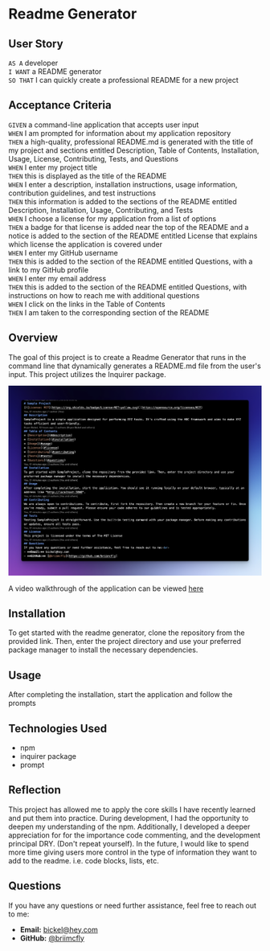 # Readme Generator

## User Story 
`AS A` developer <br>
`I WANT` a README generator <br>
`SO THAT` I can quickly create a professional README for a new project <br>

## Acceptance Criteria 
`GIVEN` a command-line application that accepts user input <br>
`WHEN` I am prompted for information about my application repository <br>
`THEN` a high-quality, professional README.md is generated with the title of my project and sections entitled Description, Table of Contents, Installation, Usage, License, Contributing, Tests, and Questions <br>
`WHEN` I enter my project title <br>
`THEN` this is displayed as the title of the README <br>
`WHEN` I enter a description, installation instructions, usage information, contribution guidelines, and test instructions <br>
`THEN` this information is added to the sections of the README entitled Description, Installation, Usage, Contributing, and Tests <br>
`WHEN` I choose a license for my application from a list of options <br>
`THEN` a badge for that license is added near the top of the README and a notice is added to the section of the README entitled License that explains which license the application is covered under <br>
`WHEN` I enter my GitHub username <br>
`THEN` this is added to the section of the README entitled Questions, with a link to my GitHub profile <br>
`WHEN` I enter my email address <br>
`THEN` this is added to the section of the README entitled Questions, with instructions on how to reach me with additional questions <br>
`WHEN` I click on the links in the Table of Contents <br>
`THEN` I am taken to the corresponding section of the README <br>

## Overview 
The goal of this project is to create a Readme Generator that runs in the command line that dynamically generates a README.md file from the user's input. This project utilizes the Inquirer package. 

![readme image](images/readme-markdown.png)

A video walkthrough of the application can be viewed [here](https://drive.google.com/file/d/1_nG5QggO6_vTmKY7VNqeB9mOuDzBts1Q/view)

## Installation
To get started with the readme generator, clone the repository from the provided link. Then, enter the project directory and use your preferred package manager to install the necessary dependencies.

## Usage
After completing the installation, start the application and follow the prompts

## Technologies Used
* npm
* inquirer package
* prompt

## Reflection 
This project has allowed me to apply the core skills I have recently learned and put them into practice. During development, I had the opportunity to deepen my understanding of the npm. Additionally, I developed a deeper appreciation for for the importance code commenting, and the development principal DRY. (Don't repeat yourself). In the future, I would like to spend more time giving users more control in the type of information they want to add to the readme. i.e. code blocks, lists, etc. 

## Questions
If you have any questions or need further assistance, feel free to reach out to me:<br>
- **Email:** bickel@hey.com
- **GitHub:** [@briimcfly](https://github.com/briimcfly)


